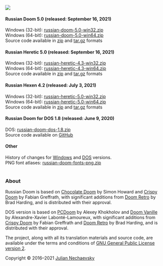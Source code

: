 ![](https://jnechaevsky.github.io/projects/rusdoom/files/russian_doom_git.png)

#### Russian Doom 5.0 (released: September 16, 2021)

Windows (32-bit): [russian-doom-5.0-win32.zip](https://github.com/JNechaevsky/russian-doom/releases/download/5.0/russian-doom-5.0-win32.zip)<br />
Windows (64-bit): [russian-doom-5.0-win64.zip](https://github.com/JNechaevsky/russian-doom/releases/download/5.0/russian-doom-5.0-win64.zip)<br />
Source code available in [zip](https://github.com/JNechaevsky/russian-doom/archive/refs/tags/5.0.zip) and [tar.gz](https://github.com/JNechaevsky/russian-doom/archive/refs/tags/5.0.tar.gz) formats<br />

#### Russian Heretic 5.0 (released: September 16, 2021)

Windows (32-bit): [russian-heretic-4.3-win32.zip](https://github.com/JNechaevsky/russian-doom/releases/download/heretic-4.3/russian-heretic-4.3-win32.zip)<br />
Windows (64-bit): [russian-heretic-4.3-win64.zip](https://github.com/JNechaevsky/russian-doom/releases/download/heretic-4.3/russian-heretic-4.3-win64.zip)<br />
Source code available in [zip](https://github.com/JNechaevsky/russian-doom/archive/heretic-4.3.zip) and [tar.gz](https://github.com/JNechaevsky/russian-doom/archive/heretic-4.3.tar.gz) formats<br />

#### Russian Hexen 4.2 (released: July 3, 2021)

Windows (32-bit): [russian-heretic-5.0-win32.zip](https://github.com/JNechaevsky/russian-doom/releases/download/heretic-5.0/russian-heretic-5.0-win32.zip)<br />
Windows (64-bit): [russian-heretic-5.0-win64.zip](https://github.com/JNechaevsky/russian-doom/releases/download/heretic-5.0/russian-heretic-5.0-win64.zip)<br />
Source code available in [zip](https://github.com/JNechaevsky/russian-doom/archive/refs/tags/heretic-5.0.zip) and [tar.gz](https://github.com/JNechaevsky/russian-doom/archive/refs/tags/heretic-5.0.tar.gz) formats<br />

#### Russian Doom for DOS 1.8 (released: June 9, 2020)

DOS: [russian-doom-dos-1.8.zip](https://github.com/JNechaevsky/russian-doom/releases/download/dos-1.8/russian-doom-dos-1.8.zip)<br />
Source code available on [GitHub](https://github.com/JNechaevsky/russian-doom/tree/master/src_dos)

#### Other

History of changes for [Windows](https://jnechaevsky.github.io/projects/rusdoom/files/changelog_eng.html) and [DOS](https://jnechaevsky.github.io/projects/rusdoom/files/changelog_dos_rus.html) versions.<br />
PNG font atlases: [russian-doom-fonts-png.zip](https://jnechaevsky.github.io/projects/rusdoom/files/russian-doom-fonts-png.zip)<br /><br />

### About

Russian Doom is based on [Chocolate Doom](https://www.chocolate-doom.org) by Simon Howard and [Crispy Doom](http://fabiangreffrath.github.io/crispy-doom) by Fabian Greffrath, with significant additions from [Doom Retro](http://doomretro.com) by Brad Harding, and is distributed with their approval.

DOS version is based on [PCDoom](https://github.com/nukeykt/PCDoom-v2) by Alexey Khokholov and [Doom Vanille](https://github.com/AXDOOMER/doom-vanille) by Alexandre-Xavier Labonté-Lamoureux, with significant additions from [Crispy Doom](http://fabiangreffrath.github.io/crispy-doom) by Fabian Greffrath and [Doom Retro](http://doomretro.com) by Brad Harding, and is distributed with their approval. 

The project, along with all its translation materials and source code, are available under the terms and conditions of [GNU General Public License version 2](https://github.com/JNechaevsky/russian-doom/blob/master/LICENSE.txt).

Copyright &copy; 2016&ndash;2021 [Julian Nechaevsky](https://jnechaevsky.github.io/author.html)
